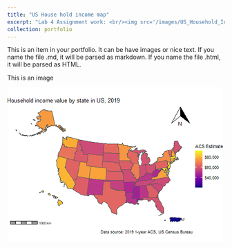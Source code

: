 ```yaml
---
title: "US House hold income map"
excerpt: "Lab 4 Assignment work: <br/><img src='/images/US_Household_Income_plot.png'>"
collection: portfolio
---
```


This is an item in your portfolio. It can be have images or nice text. If you name the file .md, it will be parsed as markdown. If you name the file .html, it will be parsed as HTML. 

This is an image

![US House hold income map](/images/US_Household_Income_plot.png "US House hold income map")
